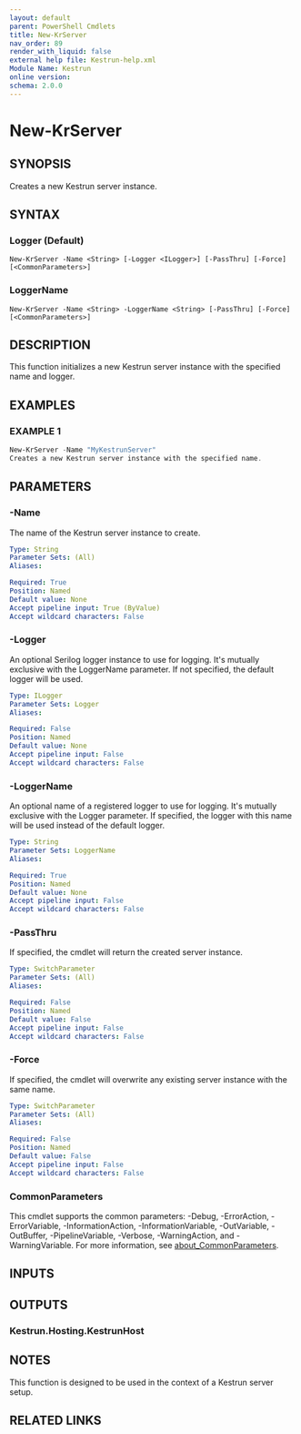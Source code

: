 ```yaml
---
layout: default
parent: PowerShell Cmdlets
title: New-KrServer
nav_order: 89
render_with_liquid: false
external help file: Kestrun-help.xml
Module Name: Kestrun
online version:
schema: 2.0.0
---
```


# New-KrServer

## SYNOPSIS
Creates a new Kestrun server instance.

## SYNTAX

### Logger (Default)
```
New-KrServer -Name <String> [-Logger <ILogger>] [-PassThru] [-Force] [<CommonParameters>]
```

### LoggerName
```
New-KrServer -Name <String> -LoggerName <String> [-PassThru] [-Force] [<CommonParameters>]
```

## DESCRIPTION
This function initializes a new Kestrun server instance with the specified name and logger.

## EXAMPLES

### EXAMPLE 1
```powershell
New-KrServer -Name "MyKestrunServer"
Creates a new Kestrun server instance with the specified name.
```

## PARAMETERS

### -Name
The name of the Kestrun server instance to create.

```yaml
Type: String
Parameter Sets: (All)
Aliases:

Required: True
Position: Named
Default value: None
Accept pipeline input: True (ByValue)
Accept wildcard characters: False
```

### -Logger
An optional Serilog logger instance to use for logging.
It's mutually exclusive with the LoggerName parameter.
If not specified, the default logger will be used.

```yaml
Type: ILogger
Parameter Sets: Logger
Aliases:

Required: False
Position: Named
Default value: None
Accept pipeline input: False
Accept wildcard characters: False
```

### -LoggerName
An optional name of a registered logger to use for logging.
It's mutually exclusive with the Logger parameter.
If specified, the logger with this name will be used instead of the default logger.

```yaml
Type: String
Parameter Sets: LoggerName
Aliases:

Required: True
Position: Named
Default value: None
Accept pipeline input: False
Accept wildcard characters: False
```

### -PassThru
If specified, the cmdlet will return the created server instance.

```yaml
Type: SwitchParameter
Parameter Sets: (All)
Aliases:

Required: False
Position: Named
Default value: False
Accept pipeline input: False
Accept wildcard characters: False
```

### -Force
If specified, the cmdlet will overwrite any existing server instance with the same name.

```yaml
Type: SwitchParameter
Parameter Sets: (All)
Aliases:

Required: False
Position: Named
Default value: False
Accept pipeline input: False
Accept wildcard characters: False
```

### CommonParameters
This cmdlet supports the common parameters: -Debug, -ErrorAction, -ErrorVariable, -InformationAction, -InformationVariable, -OutVariable, -OutBuffer, -PipelineVariable, -Verbose, -WarningAction, and -WarningVariable. For more information, see [about_CommonParameters](http://go.microsoft.com/fwlink/?LinkID=113216).

## INPUTS

## OUTPUTS

### Kestrun.Hosting.KestrunHost
## NOTES
This function is designed to be used in the context of a Kestrun server setup.

## RELATED LINKS
